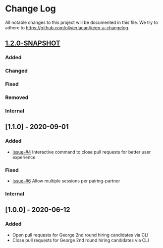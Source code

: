 # Change Log
All notable changes to this project will be documented in this file. We try to 
adhere to https://github.com/olivierlacan/keep-a-changelog.

## [1.2.0-SNAPSHOT]

### Added

### Changed

### Fixed

### Removed

### Internal

## [1.1.0] - 2020-09-01

### Added
- [Issue-#4] Interactive command to close pull requests for better user experience

### Fixed
- [Issue-#6] Allow multiple sessions per pairing-partner

### Internal

## [1.0.0] - 2020-06-12

### Added
- Open pull requests for George 2nd round hiring candidates via CLI
- Close pull requests for George 2nd round hiring candidates via CLI

[1.2.0-SNAPSHOT]: https://github.beeone.at/George/georgebackend/compare/release-1.1.0...master
[1.1.0-SNAPSHOT]: https://github.beeone.at/George/georgebackend/compare/release-1.0.0...release-1.1.0
[Issue-#4]: https://github.com/ClausPolanka/github-pr-factory/issues/4
[Issue-#6]: https://github.com/ClausPolanka/github-pr-factory/issues/6
